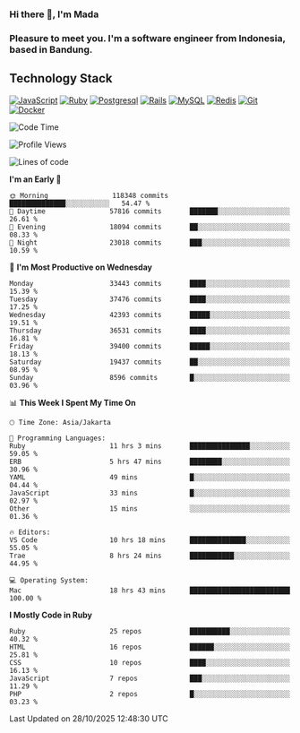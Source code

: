 ### Hi there 👋, I'm Mada
### Pleasure to meet you. I'm a software engineer from Indonesia, based in Bandung.

## Technology Stack

[![JavaScript](https://img.shields.io/badge/-JavaScript-%23F7DF1C?style=flat-square&logo=javascript&logoColor=000000&labelColor=%23F7DF1C&color=%23FFCE5A)](https://www.javascript.com/)
[![Ruby](https://img.shields.io/badge/Ruby-CC342D?style=flat-square&logo=ruby&logoColor=white)](https://www.ruby-lang.org/en/)
[![Postgresql](https://img.shields.io/badge/PostgreSQL-316192?style=flat-square&logo=postgresql&logoColor=ffffff)](https://www.postgresql.org/)
[![Rails](https://img.shields.io/badge/Ruby_on_Rails-CC0000?style=flat-square&logo=ruby-on-rails&logoColor=white)](https://rubyonrails.org/)
[![MySQL](https://img.shields.io/badge/-MySQL-4479A1?style=flat-square&logo=MySQL&logoColor=ffffff)](https://www.mysql.com/)
[![Redis](https://img.shields.io/badge/-Redis-DC382D?style=flat-square&logo=Redis&logoColor=ffffff)](https://redis.io/)
[![Git](https://img.shields.io/badge/-Git-%23F05032?style=flat-square&logo=git&logoColor=%23ffffff)](https://git-scm.com/)
[![Docker](https://img.shields.io/badge/-Docker-2496ED?style=flat-square&logo=docker&logoColor=ffffff)](https://www.docker.com/)
<!--
**madaarya/madaarya** is a ✨ _special_ ✨ repository because its `README.md` (this file) appears on your GitHub profile.

Here are some ideas to get you started:

- 🔭 I’m currently working on ...
- 🌱 I’m currently learning ...
- 👯 I’m looking to collaborate on ...
- 🤔 I’m looking for help with ...
- 💬 Ask me about ...
- 📫 How to reach me: ...
- 😄 Pronouns: ...
- ⚡ Fun fact: ...
-->
<!--START_SECTION:waka-->
![Code Time](http://img.shields.io/badge/Code%20Time-7%2C859%20hrs%2046%20mins-blue)

![Profile Views](http://img.shields.io/badge/Profile%20Views-0-blue)

![Lines of code](https://img.shields.io/badge/From%20Hello%20World%20I%27ve%20Written-55.7%20million%20lines%20of%20code-blue)

**I'm an Early 🐤** 

```text
🌞 Morning                118348 commits      ██████████████░░░░░░░░░░░   54.47 % 
🌆 Daytime                57816 commits       ███████░░░░░░░░░░░░░░░░░░   26.61 % 
🌃 Evening                18094 commits       ██░░░░░░░░░░░░░░░░░░░░░░░   08.33 % 
🌙 Night                  23018 commits       ███░░░░░░░░░░░░░░░░░░░░░░   10.59 % 
```
📅 **I'm Most Productive on Wednesday** 

```text
Monday                   33443 commits       ████░░░░░░░░░░░░░░░░░░░░░   15.39 % 
Tuesday                  37476 commits       ████░░░░░░░░░░░░░░░░░░░░░   17.25 % 
Wednesday                42393 commits       █████░░░░░░░░░░░░░░░░░░░░   19.51 % 
Thursday                 36531 commits       ████░░░░░░░░░░░░░░░░░░░░░   16.81 % 
Friday                   39400 commits       █████░░░░░░░░░░░░░░░░░░░░   18.13 % 
Saturday                 19437 commits       ██░░░░░░░░░░░░░░░░░░░░░░░   08.95 % 
Sunday                   8596 commits        █░░░░░░░░░░░░░░░░░░░░░░░░   03.96 % 
```


📊 **This Week I Spent My Time On** 

```text
🕑︎ Time Zone: Asia/Jakarta

💬 Programming Languages: 
Ruby                     11 hrs 3 mins       ███████████████░░░░░░░░░░   59.05 % 
ERB                      5 hrs 47 mins       ████████░░░░░░░░░░░░░░░░░   30.96 % 
YAML                     49 mins             █░░░░░░░░░░░░░░░░░░░░░░░░   04.44 % 
JavaScript               33 mins             █░░░░░░░░░░░░░░░░░░░░░░░░   02.97 % 
Other                    15 mins             ░░░░░░░░░░░░░░░░░░░░░░░░░   01.36 % 

🔥 Editors: 
VS Code                  10 hrs 18 mins      ██████████████░░░░░░░░░░░   55.05 % 
Trae                     8 hrs 24 mins       ███████████░░░░░░░░░░░░░░   44.95 % 

💻 Operating System: 
Mac                      18 hrs 43 mins      █████████████████████████   100.00 % 
```

**I Mostly Code in Ruby** 

```text
Ruby                     25 repos            ██████████░░░░░░░░░░░░░░░   40.32 % 
HTML                     16 repos            ██████░░░░░░░░░░░░░░░░░░░   25.81 % 
CSS                      10 repos            ████░░░░░░░░░░░░░░░░░░░░░   16.13 % 
JavaScript               7 repos             ███░░░░░░░░░░░░░░░░░░░░░░   11.29 % 
PHP                      2 repos             █░░░░░░░░░░░░░░░░░░░░░░░░   03.23 % 
```




 Last Updated on 28/10/2025 12:48:30 UTC
<!--END_SECTION:waka-->
